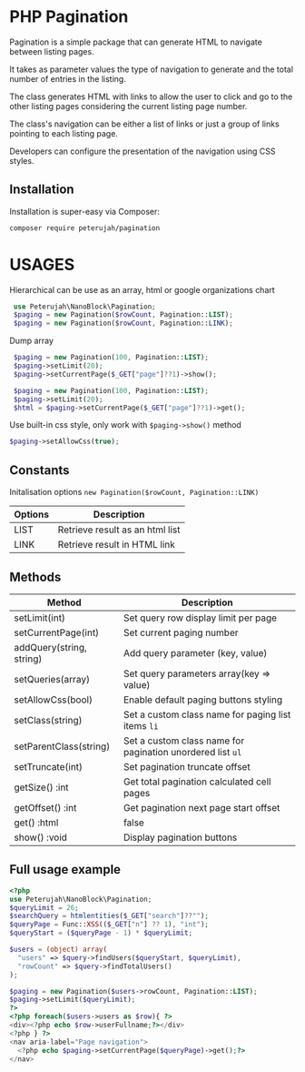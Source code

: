 # PHP Pagination 

Pagination is a simple package that can generate HTML to navigate between listing pages.

It takes as parameter values the type of navigation to generate and the total number of entries in the listing.

The class generates HTML with links to allow the user to click and go to the other listing pages considering the current listing page number.

The class's navigation can be either a list of links or just a group of links pointing to each listing page.

Developers can configure the presentation of the navigation using CSS styles.


## Installation

Installation is super-easy via Composer:
```md
composer require peterujah/pagination
```

# USAGES

Hierarchical can be use as an array, html or google organizations chart

```php 
 use Peterujah\NanoBlock\Pagination;
 $paging = new Pagination($rowCount, Pagination::LIST);
 $paging = new Pagination($rowCount, Pagination::LINK);
```
  
Dump array 
  
```php 
 $paging = new Pagination(100, Pagination::LIST);
 $paging->setLimit(20);
 $paging->setCurrentPage($_GET["page"]??1)->show();
 ```
   
```php 
 $paging = new Pagination(100, Pagination::LIST);
 $paging->setLimit(20);
 $html = $paging->setCurrentPage($_GET["page"]??1)->get();
```

Use built-in css style, only work with `$paging->show()` method

``` php 
$paging->setAllowCss(true);
```

## Constants
Initalisation options `new Pagination($rowCount, Pagination::LINK)`

| Options         | Description                                                                         |
|-----------------|-------------------------------------------------------------------------------------|
| LIST            | Retrieve result as an html list                                                     |
| LINK            | Retrieve result in HTML link                                                        |

## Methods

| Method                    | Description                                                                         |
|---------------------------|-------------------------------------------------------------------------------------|
| setLimit(int)             | Set query row display limit per page                                                |
| setCurrentPage(int)       | Set current paging number                                                           |
| addQuery(string, string)  | Add query parameter (key, value)                                                    |
| setQueries(array)         | Set query parameters array(key => value)                                            |
| setAllowCss(bool)         | Enable default paging buttons styling                                               |
| setClass(string)          | Set a custom class name for paging list items `li`                                  |
| setParentClass(string)    | Set a custom class name for pagination unordered list `ul`                          |
| setTruncate(int)          | Set pagination truncate offset                                                      |
| getSize() :int            | Get total pagination calculated cell pages                                          |
| getOffset() :int          | Get pagination next page start offset                                               |
| get() :html|false         | Returns pagination generated html                                                   |
| show() :void              | Display pagination buttons                                                          |



## Full usage example

```php
<?php
use Peterujah\NanoBlock\Pagination;
$queryLimit = 26;
$searchQuery = htmlentities($_GET["search"]??"");
$queryPage = Func::XSS(($_GET["n"] ?? 1), "int");
$queryStart = ($queryPage - 1) * $queryLimit;

$users = (object) array(
  "users" => $query->findUsers($queryStart, $queryLimit),
  "rowCount" => $query->findTotalUsers()
);

$paging = new Pagination($users->rowCount, Pagination::LIST);
$paging->setLimit($queryLimit);
?>
<?php foreach($users->users as $row){ ?>
<div><?php echo $row->userFullname;?></div>
<?php } ?>
<nav aria-label="Page navigation">
  <?php echo $paging->setCurrentPage($queryPage)->get();?>
</nav>
```
